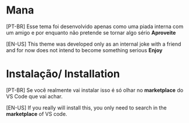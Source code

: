 # Mana
[PT-BR] Esse tema foi desenvolvido apenas como uma piada interna com um amigo e por enquanto não pretende se tornar algo sério **Aproveite**

[EN-US] This theme was developed only as an internal joke with a friend and for now does not intend to become something serious **Enjoy**

# Instalação/ Installation
[PT-BR] Se você realmente vai instalar isso é só olhar no **marketplace** do VS Code que vai achar.

[EN-US] If you really will install this, you only need to search in the **marketplace** of VS code. 
